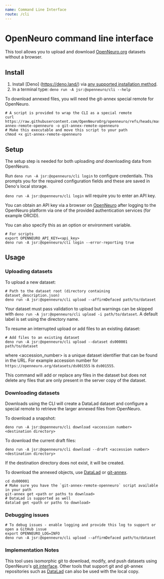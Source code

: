 ```yaml
---
name: Command Line Interface
route: /cli
---
```


# OpenNeuro command line interface

This tool allows you to upload and download [OpenNeuro.org](https://openneuro.org) datasets without a browser.

## Install

1. Install [Deno] (https://deno.land/) via [any supported installation method](https://docs.deno.com/runtime/manual/getting_started/installation).
2. In a terminal type: `deno run -A jsr:@openneuro/cli --help`

To download annexed files, you will need the git-annex special remote for OpenNeuro.

```shell
# A script is provided to wrap the CLI as a special remote
curl https://raw.githubusercontent.com/OpenNeuroOrg/openneuro/refs/heads/master/bin/git-annex-remote-openneuro -o git-annex-remote-openneuro
# Make this executable and move this script to your path
chmod +x git-annex-remote-openneuro
```

## Setup

The setup step is needed for both uploading _and_ downloading data from OpenNeuro.

Run `deno run -A jsr:@openneuro/cli login` to configure credentials.
This prompts you for the required configuration fields and these are saved in Deno's local storage.

`deno run -A jsr:@openneuro/cli login` will require you to enter an API key.

You can obtain an API key via a browser on [OpenNeuro](https://openneuro.org/keygen) after logging to the OpenNeuro platform via one of the provided authentication services (for example ORCID).

You can also specify this as an option or environment variable.

```shell
# For scripts
export OPENNEURO_API_KEY=<api_key>
deno run -A jsr:@openneuro/cli login --error-reporting true
```

## Usage

### Uploading datasets

To upload a new dataset:

```shell
# Path to the dataset root (directory containing dataset_description.json)
deno run -A jsr:@openneuro/cli upload --affirmDefaced path/to/dataset
```

Your dataset must pass validation to upload but warnings can be skipped with `deno run -A jsr:@openneuro/cli upload -i path/to/dataset`. A default label is set using the directory name.

To resume an interrupted upload or add files to an existing dataset:

```shell
# Add files to an existing dataset
deno run -A jsr:@openneuro/cli upload --dataset ds000001 path/to/dataset
```

where <accession_number> is a unique dataset identifier that can be found in the URL. For example accession number for `https://openneuro.org/datasets/ds001555` is `ds001555`.

This command will add or replace any files in the dataset but does not delete any files that are only present in the server copy of the dataset.

### Downloading datasets

Downloads using the CLI will create a DataLad dataset and configure a special remote to retrieve the larger annexed files from OpenNeuro.

To download a snapshot:

```shell
deno run -A jsr:@openneuro/cli download <accession number> <destination directory>
```

To download the current draft files:

```shell
deno run -A jsr:@openneuro/cli download --draft <accession number> <destination directory>
```

If the destination directory does not exist, it will be created.

To download the annexed objects, use [DataLad](https://datalad.org/) or [git-annex](https://git-annex.branchable.com).

```shell
cd ds000001
# Make sure you have the `git-annex-remote-openneuro` script available in your path
git-annex get <path or paths to download>
# DataLad is supported as well
datalad get <path or paths to download>
```

### Debugging issues

```shell
# To debug issues - enable logging and provide this log to support or open a GitHub issue
export OPENNEURO_LOG=INFO
deno run -A jsr:@openneuro/cli upload --affirmDefaced path/to/dataset
```

### Implementation Notes

This tool uses isomorphic git to download, modify, and push datasets using OpenNeuro's [git interface](https://docs.openneuro.org/git.html). Other tools that support git and git-annex repositories such as [DataLad](https://www.datalad.org/) can also be used with the local copy.